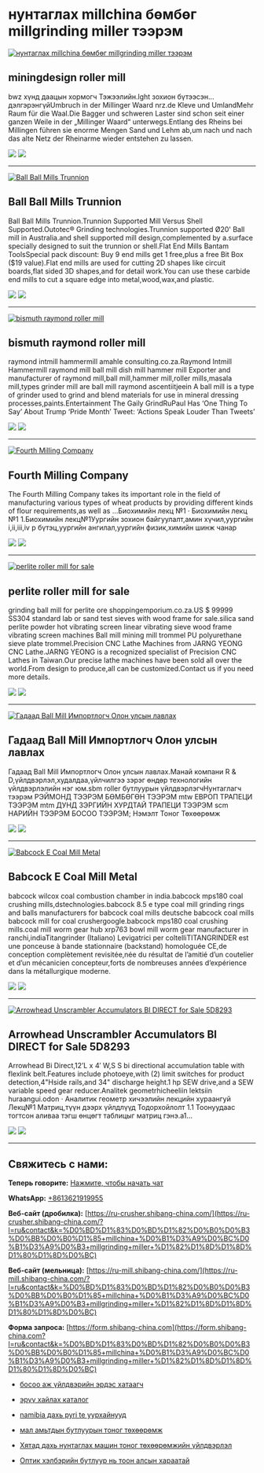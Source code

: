 # нунтаглах millchina бөмбөг millgrinding miller тээрэм

<a href="https://swt.shibang-china.com/?l=ru&img&k=%D0%BD%D1%83%D0%BD%D1%82%D0%B0%D0%B3%D0%BB%D0%B0%D1%85+millchina+%D0%B1%D3%A9%D0%BC%D0%B1%D3%A9%D0%B3+millgrinding+miller+%D1%82%D1%8D%D1%8D%D1%80%D1%8D%D0%BC" target="_blank">![нунтаглах millchina бөмбөг millgrinding miller тээрэм](http://static.shibang-china.com/all-800x300/447.jpg)</a>

## miningdesign roller mill
bwz хүнд даацын хормогч Тэжээлийн.lght зохион бүтээсэн… дэлгэрэнгүйUmbruch in der Millinger Waard nrz.de Kleve und UmlandMehr Raum f&#252;r die Waal.Die Bagger und schweren Laster sind schon seit einer ganzen Weile in der „Millinger Waard“ unterwegs.Entlang des Rheins bei Millingen f&#252;hren sie enorme Mengen Sand und Lehm ab,um nach und nach das alte Netz der Rheinarme wieder entstehen zu lassen.


<a href="https://whatsapp.shibangsoft.com/WhatsApp.php" target="_blank" title="WhatsApp">![](http://static.shibang-china.com/icon/whatsapp.png)</a> <a href="https://swt.shibang-china.com/?l=ru&icon&k=%D0%BD%D1%83%D0%BD%D1%82%D0%B0%D0%B3%D0%BB%D0%B0%D1%85+millchina+%D0%B1%D3%A9%D0%BC%D0%B1%D3%A9%D0%B3+millgrinding+miller+%D1%82%D1%8D%D1%8D%D1%80%D1%8D%D0%BC" target="_blank">![](http://static.shibang-china.com/icon/chat-ru.png)</a>

---

<a href="https://swt.shibang-china.com/?l=ru&img&k=%D0%BD%D1%83%D0%BD%D1%82%D0%B0%D0%B3%D0%BB%D0%B0%D1%85+millchina+%D0%B1%D3%A9%D0%BC%D0%B1%D3%A9%D0%B3+millgrinding+miller+%D1%82%D1%8D%D1%8D%D1%80%D1%8D%D0%BC" target="_blank">![Ball Ball Mills Trunnion](http://static.shibang-china.com/all-800x300/446.jpg)</a>

## Ball Ball Mills Trunnion
Ball Ball Mills Trunnion.Trunnion Supported Mill Versus Shell Supported.Outotec&#174; Grinding technologies.Trunnion supported &#216;20' Ball mill in Australia.and shell supported mill design,complemented by a.surface specially designed to suit the trunnion or shell.Flat End Mills Bantam ToolsSpecial pack discount: Buy 9 end mills get 1 free,plus a free Bit Box ($19 value).Flat end mills are used for cutting 2D shapes like circuit boards,flat sided 3D shapes,and for detail work.You can use these carbide end mills to cut a square edge into metal,wood,wax,and plastic.


<a href="https://whatsapp.shibangsoft.com/WhatsApp.php" target="_blank" title="WhatsApp">![](http://static.shibang-china.com/icon/whatsapp.png)</a> <a href="https://swt.shibang-china.com/?l=ru&icon&k=%D0%BD%D1%83%D0%BD%D1%82%D0%B0%D0%B3%D0%BB%D0%B0%D1%85+millchina+%D0%B1%D3%A9%D0%BC%D0%B1%D3%A9%D0%B3+millgrinding+miller+%D1%82%D1%8D%D1%8D%D1%80%D1%8D%D0%BC" target="_blank">![](http://static.shibang-china.com/icon/chat-ru.png)</a>

---

<a href="https://swt.shibang-china.com/?l=ru&img&k=%D0%BD%D1%83%D0%BD%D1%82%D0%B0%D0%B3%D0%BB%D0%B0%D1%85+millchina+%D0%B1%D3%A9%D0%BC%D0%B1%D3%A9%D0%B3+millgrinding+miller+%D1%82%D1%8D%D1%8D%D1%80%D1%8D%D0%BC" target="_blank">![bismuth raymond roller mill](http://static.shibang-china.com/all-800x300/1486.jpg)</a>

## bismuth raymond roller mill
raymond intmill hammermill amahle consulting.co.za.Raymond Intmill Hammermill raymond mill ball mill dish mill hammer mill Exporter and manufacturer of raymond mill,ball mill,hammer mill,roller mills,masala mill,types grinder mill are ball mill raymond ascentiitjeein A ball mill is a type of grinder used to grind and blend materials for use in mineral dressing processes,paints.Entertainment The Gaily GrindRuPaul Has ‘One Thing To Say’ About Trump ‘Pride Month’ Tweet: ‘Actions Speak Louder Than Tweets’


<a href="https://whatsapp.shibangsoft.com/WhatsApp.php" target="_blank" title="WhatsApp">![](http://static.shibang-china.com/icon/whatsapp.png)</a> <a href="https://swt.shibang-china.com/?l=ru&icon&k=%D0%BD%D1%83%D0%BD%D1%82%D0%B0%D0%B3%D0%BB%D0%B0%D1%85+millchina+%D0%B1%D3%A9%D0%BC%D0%B1%D3%A9%D0%B3+millgrinding+miller+%D1%82%D1%8D%D1%8D%D1%80%D1%8D%D0%BC" target="_blank">![](http://static.shibang-china.com/icon/chat-ru.png)</a>

---

<a href="https://swt.shibang-china.com/?l=ru&img&k=%D0%BD%D1%83%D0%BD%D1%82%D0%B0%D0%B3%D0%BB%D0%B0%D1%85+millchina+%D0%B1%D3%A9%D0%BC%D0%B1%D3%A9%D0%B3+millgrinding+miller+%D1%82%D1%8D%D1%8D%D1%80%D1%8D%D0%BC" target="_blank">![Fourth Milling Company](http://static.shibang-china.com/all-800x300/852.jpg)</a>

## Fourth Milling Company
The Fourth Milling Company takes its important role in the field of manufacturing various types of wheat products by providing different kinds of flour requirements,as well as …Биохимийн лекц №1&nbsp;&#0183;&#32;Биохимийн лекц №1 1.Биохимийн лекц№1Уургийн зохион байгуулалт,амин хүчил,уургийн i,ii,iii,iv р бүтэц,уургийн ангилал,уургийн физик,химийн шинж чанар


<a href="https://whatsapp.shibangsoft.com/WhatsApp.php" target="_blank" title="WhatsApp">![](http://static.shibang-china.com/icon/whatsapp.png)</a> <a href="https://swt.shibang-china.com/?l=ru&icon&k=%D0%BD%D1%83%D0%BD%D1%82%D0%B0%D0%B3%D0%BB%D0%B0%D1%85+millchina+%D0%B1%D3%A9%D0%BC%D0%B1%D3%A9%D0%B3+millgrinding+miller+%D1%82%D1%8D%D1%8D%D1%80%D1%8D%D0%BC" target="_blank">![](http://static.shibang-china.com/icon/chat-ru.png)</a>

---

<a href="https://swt.shibang-china.com/?l=ru&img&k=%D0%BD%D1%83%D0%BD%D1%82%D0%B0%D0%B3%D0%BB%D0%B0%D1%85+millchina+%D0%B1%D3%A9%D0%BC%D0%B1%D3%A9%D0%B3+millgrinding+miller+%D1%82%D1%8D%D1%8D%D1%80%D1%8D%D0%BC" target="_blank">![perlite roller mill for sale](http://static.shibang-china.com/all-800x300/787.jpg)</a>

## perlite roller mill for sale
grinding ball mill for perlite ore shoppingemporium.co.za.US $ 99999 SS304 standard lab or sand test sieves with wood frame for sale.silica sand perlite powder hot vibrating screen linear vibrating sieve wood frame vibrating screen machines Ball mill mining mill trommel PU polyurethane sieve plate trommel.Precision CNC Lathe Machines from JARNG YEONG CNC Lathe.JARNG YEONG is a recognized specialist of Precision CNC Lathes in Taiwan.Our precise lathe machines have been sold all over the world.From design to produce,all can be customized.Contact us if you need more details.


<a href="https://whatsapp.shibangsoft.com/WhatsApp.php" target="_blank" title="WhatsApp">![](http://static.shibang-china.com/icon/whatsapp.png)</a> <a href="https://swt.shibang-china.com/?l=ru&icon&k=%D0%BD%D1%83%D0%BD%D1%82%D0%B0%D0%B3%D0%BB%D0%B0%D1%85+millchina+%D0%B1%D3%A9%D0%BC%D0%B1%D3%A9%D0%B3+millgrinding+miller+%D1%82%D1%8D%D1%8D%D1%80%D1%8D%D0%BC" target="_blank">![](http://static.shibang-china.com/icon/chat-ru.png)</a>

---

<a href="https://swt.shibang-china.com/?l=ru&img&k=%D0%BD%D1%83%D0%BD%D1%82%D0%B0%D0%B3%D0%BB%D0%B0%D1%85+millchina+%D0%B1%D3%A9%D0%BC%D0%B1%D3%A9%D0%B3+millgrinding+miller+%D1%82%D1%8D%D1%8D%D1%80%D1%8D%D0%BC" target="_blank">![Гадаад Ball Mill Импортлогч Олон улсын лавлах](http://static.shibang-china.com/all-800x300/170.jpg)</a>

## Гадаад Ball Mill Импортлогч Олон улсын лавлах
Гадаад Ball Mill Импортлогч Олон улсын лавлах.Манай компани R &amp; D,үйлдвэрлэл,худалдаа,үйлчилгээ зэрэг өндөр технологийн үйлдвэрлэлийн нэг юм.sbm roller бутлуурын үйлдвэрлэгчНунтаглагч тээрэм РЭЙМОНД ТЭЭРЭМ БӨМБӨГӨН ТЭЭРЭМ mtw ЕВРОП ТРАПЕЦИ ТЭЭРЭМ mtm ДУНД ЗЭРГИЙН ХУРДТАЙ ТРАПЕЦИ ТЭЭРЭМ scm НАРИЙН ТЭЭРЭМ БОСОО ТЭЭРЭМ; Нэмэлт Тоног Төхөөрөмж


<a href="https://whatsapp.shibangsoft.com/WhatsApp.php" target="_blank" title="WhatsApp">![](http://static.shibang-china.com/icon/whatsapp.png)</a> <a href="https://swt.shibang-china.com/?l=ru&icon&k=%D0%BD%D1%83%D0%BD%D1%82%D0%B0%D0%B3%D0%BB%D0%B0%D1%85+millchina+%D0%B1%D3%A9%D0%BC%D0%B1%D3%A9%D0%B3+millgrinding+miller+%D1%82%D1%8D%D1%8D%D1%80%D1%8D%D0%BC" target="_blank">![](http://static.shibang-china.com/icon/chat-ru.png)</a>

---

<a href="https://swt.shibang-china.com/?l=ru&img&k=%D0%BD%D1%83%D0%BD%D1%82%D0%B0%D0%B3%D0%BB%D0%B0%D1%85+millchina+%D0%B1%D3%A9%D0%BC%D0%B1%D3%A9%D0%B3+millgrinding+miller+%D1%82%D1%8D%D1%8D%D1%80%D1%8D%D0%BC" target="_blank">![Babcock E Coal Mill Metal](http://static.shibang-china.com/all-800x300/1069.jpg)</a>

## Babcock E Coal Mill Metal
babcock wilcox coal combustion chamber in india.babcock mps180 coal crushing mills,dstechnologies.babcock 8.5 e type coal mill grinding rings and balls manufacturers for babcock coal mills deutsche babcock coal mills babcock mill for coal crushergoogle.babcock mps180 coal crushing mills.coal mill worm gear hub xrp763 bowl mill worm gear manufacturer in ranchi,indiaTitangrinder (Italiano) Levigatrici per coltelliTITANGRINDER est une ponceuse &#224; bande stationnaire (backstand) homologu&#233;e CE,de conception compl&#232;tement revisit&#233;e,n&#233;e du r&#233;sultat de l’amiti&#233; d’un coutelier et d’un m&#233;canicien concepteur,forts de nombreuses ann&#233;es d’exp&#233;rience dans la m&#233;tallurgique moderne.


<a href="https://whatsapp.shibangsoft.com/WhatsApp.php" target="_blank" title="WhatsApp">![](http://static.shibang-china.com/icon/whatsapp.png)</a> <a href="https://swt.shibang-china.com/?l=ru&icon&k=%D0%BD%D1%83%D0%BD%D1%82%D0%B0%D0%B3%D0%BB%D0%B0%D1%85+millchina+%D0%B1%D3%A9%D0%BC%D0%B1%D3%A9%D0%B3+millgrinding+miller+%D1%82%D1%8D%D1%8D%D1%80%D1%8D%D0%BC" target="_blank">![](http://static.shibang-china.com/icon/chat-ru.png)</a>

---

<a href="https://swt.shibang-china.com/?l=ru&img&k=%D0%BD%D1%83%D0%BD%D1%82%D0%B0%D0%B3%D0%BB%D0%B0%D1%85+millchina+%D0%B1%D3%A9%D0%BC%D0%B1%D3%A9%D0%B3+millgrinding+miller+%D1%82%D1%8D%D1%8D%D1%80%D1%8D%D0%BC" target="_blank">![Arrowhead Unscrambler Accumulators BI DIRECT for Sale 5D8293](http://static.shibang-china.com/all-800x300/564.jpg)</a>

## Arrowhead Unscrambler Accumulators BI DIRECT for Sale 5D8293
Arrowhead Bi Direct,12’L x 4′ W,S S bi directional accumulation table with flexlink belt.Features include photoeye,with (2) limit switches for product detection,4&quot;Hside rails,and 34&quot; discharge height.1 hp SEW drive,and a SEW variable speed gear reducer.Analitek geometrhicheeliin lektsiin huraangui.odon&nbsp;&#0183;&#32;Аналитик геометр хичээлийн лекцийн хураангуй Лекц№1 Матриц,түүн дээрх үйлдлүүд Тодорхойлолт 1.1 Тоонуудаас тогтсон аливаа тэгш өнцөгт таблицыг матриц гэнэ.a1…


<a href="https://whatsapp.shibangsoft.com/WhatsApp.php" target="_blank" title="WhatsApp">![](http://static.shibang-china.com/icon/whatsapp.png)</a> <a href="https://swt.shibang-china.com/?l=ru&icon&k=%D0%BD%D1%83%D0%BD%D1%82%D0%B0%D0%B3%D0%BB%D0%B0%D1%85+millchina+%D0%B1%D3%A9%D0%BC%D0%B1%D3%A9%D0%B3+millgrinding+miller+%D1%82%D1%8D%D1%8D%D1%80%D1%8D%D0%BC" target="_blank">![](http://static.shibang-china.com/icon/chat-ru.png)</a>

---
## Свяжитесь с нами:

**Теперь говорите:** [Нажмите, чтобы начать чат](https://swt.shibang-china.com?l=ru&contact&k=%D0%BD%D1%83%D0%BD%D1%82%D0%B0%D0%B3%D0%BB%D0%B0%D1%85+millchina+%D0%B1%D3%A9%D0%BC%D0%B1%D3%A9%D0%B3+millgrinding+miller+%D1%82%D1%8D%D1%8D%D1%80%D1%8D%D0%BC)

**WhatsApp:**  [+8613621919955](https://whatsapp.shibangsoft.com/WhatsApp.php)

**Веб-сайт (дробилка):** [https://ru-crusher.shibang-china.com/](https://ru-crusher.shibang-china.com/?l=ru&contact&k=%D0%BD%D1%83%D0%BD%D1%82%D0%B0%D0%B3%D0%BB%D0%B0%D1%85+millchina+%D0%B1%D3%A9%D0%BC%D0%B1%D3%A9%D0%B3+millgrinding+miller+%D1%82%D1%8D%D1%8D%D1%80%D1%8D%D0%BC)

**Веб-сайт (мельница):** [https://ru-mill.shibang-china.com/](https://ru-mill.shibang-china.com/?l=ru&contact&k=%D0%BD%D1%83%D0%BD%D1%82%D0%B0%D0%B3%D0%BB%D0%B0%D1%85+millchina+%D0%B1%D3%A9%D0%BC%D0%B1%D3%A9%D0%B3+millgrinding+miller+%D1%82%D1%8D%D1%8D%D1%80%D1%8D%D0%BC)

**Форма запроса:** [https://form.shibang-china.com](https://form.shibang-china.com?l=ru&contact&k=%D0%BD%D1%83%D0%BD%D1%82%D0%B0%D0%B3%D0%BB%D0%B0%D1%85+millchina+%D0%B1%D3%A9%D0%BC%D0%B1%D3%A9%D0%B3+millgrinding+miller+%D1%82%D1%8D%D1%8D%D1%80%D1%8D%D0%BC)

* [босоо аж үйлдвэрийн эрдэс хатаагч](../129/%D0%B1%D0%BE%D1%81%D0%BE%D0%BE%20%D0%B0%D0%B6%20%D2%AF%D0%B9%D0%BB%D0%B4%D0%B2%D1%8D%D1%80%D0%B8%D0%B9%D0%BD%20%D1%8D%D1%80%D0%B4%D1%8D%D1%81%20%D1%85%D0%B0%D1%82%D0%B0%D0%B0%D0%B3%D1%87.md)

* [эрүү хайлах каталог](../130/%D1%8D%D1%80%D2%AF%D2%AF%20%D1%85%D0%B0%D0%B9%D0%BB%D0%B0%D1%85%20%D0%BA%D0%B0%D1%82%D0%B0%D0%BB%D0%BE%D0%B3.md)

* [namibia дахь pyri te уурхайнууд](../129/namibia%20%D0%B4%D0%B0%D1%85%D1%8C%20pyri%20te%20%D1%83%D1%83%D1%80%D1%85%D0%B0%D0%B9%D0%BD%D1%83%D1%83%D0%B4.md)

* [мал амьтдын бутлуурын тоног төхөөрөмж](../126/%D0%BC%D0%B0%D0%BB%20%D0%B0%D0%BC%D1%8C%D1%82%D0%B4%D1%8B%D0%BD%20%D0%B1%D1%83%D1%82%D0%BB%D1%83%D1%83%D1%80%D1%8B%D0%BD%20%D1%82%D0%BE%D0%BD%D0%BE%D0%B3%20%D1%82%D3%A9%D1%85%D3%A9%D3%A9%D1%80%D3%A9%D0%BC%D0%B6.md)

* [Хятад дахь нунтаглах машин тоног төхөөрөмжийн үйлдвэрлэл](../129/%D0%A5%D1%8F%D1%82%D0%B0%D0%B4%20%D0%B4%D0%B0%D1%85%D1%8C%20%D0%BD%D1%83%D0%BD%D1%82%D0%B0%D0%B3%D0%BB%D0%B0%D1%85%20%D0%BC%D0%B0%D1%88%D0%B8%D0%BD%20%D1%82%D0%BE%D0%BD%D0%BE%D0%B3%20%D1%82%D3%A9%D1%85%D3%A9%D3%A9%D1%80%D3%A9%D0%BC%D0%B6%D0%B8%D0%B9%D0%BD%20%D2%AF%D0%B9%D0%BB%D0%B4%D0%B2%D1%8D%D1%80%D0%BB%D1%8D%D0%BB.md)

* [Оптик хэлбэрийн бутлуур нь тоон алсын хараатай](../129/%D0%9E%D0%BF%D1%82%D0%B8%D0%BA%20%D1%85%D1%8D%D0%BB%D0%B1%D1%8D%D1%80%D0%B8%D0%B9%D0%BD%20%D0%B1%D1%83%D1%82%D0%BB%D1%83%D1%83%D1%80%20%D0%BD%D1%8C%20%D1%82%D0%BE%D0%BE%D0%BD%20%D0%B0%D0%BB%D1%81%D1%8B%D0%BD%20%D1%85%D0%B0%D1%80%D0%B0%D0%B0%D1%82%D0%B0%D0%B9.md)